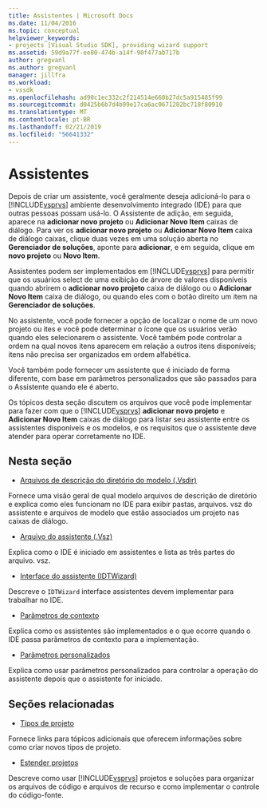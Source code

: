 ```yaml
---
title: Assistentes | Microsoft Docs
ms.date: 11/04/2016
ms.topic: conceptual
helpviewer_keywords:
- projects [Visual Studio SDK], providing wizard support
ms.assetid: 59d9a77f-ee80-474b-a14f-90f477ab717b
author: gregvanl
ms.author: gregvanl
manager: jillfra
ms.workload:
- vssdk
ms.openlocfilehash: ad90c1ec332c2f214514e660b27dc5a915485f99
ms.sourcegitcommit: d0425b6b7d4b99e17ca6ac0671282bc718f80910
ms.translationtype: MT
ms.contentlocale: pt-BR
ms.lasthandoff: 02/21/2019
ms.locfileid: "56641332"
---
```

# <a name="wizards"></a>Assistentes
Depois de criar um assistente, você geralmente deseja adicioná-lo para o [!INCLUDE[vsprvs](../../code-quality/includes/vsprvs_md.md)] ambiente desenvolvimento integrado (IDE) para que outras pessoas possam usá-lo. O Assistente de adição, em seguida, aparece na **adicionar novo projeto** ou **Adicionar Novo Item** caixas de diálogo. Para ver os **adicionar novo projeto** ou **Adicionar Novo Item** caixa de diálogo caixas, clique duas vezes em uma solução aberta no **Gerenciador de soluções**, aponte para **adicionar**, e em seguida, clique em **novo projeto** ou **Novo Item**.

 Assistentes podem ser implementados em [!INCLUDE[vsprvs](../../code-quality/includes/vsprvs_md.md)] para permitir que os usuários select de uma exibição de árvore de valores disponíveis quando abrirem o **adicionar novo projeto** caixa de diálogo ou o **Adicionar Novo Item** caixa de diálogo, ou quando eles com o botão direito um item na **Gerenciador de soluções**.

 No assistente, você pode fornecer a opção de localizar o nome de um novo projeto ou ites e você pode determinar o ícone que os usuários verão quando eles selecionarem o assistente. Você também pode controlar a ordem na qual novos itens aparecem em relação a outros itens disponíveis; itens não precisa ser organizados em ordem alfabética.

 Você também pode fornecer um assistente que é iniciado de forma diferente, com base em parâmetros personalizados que são passados para o Assistente quando ele é aberto.

 Os tópicos desta seção discutem os arquivos que você pode implementar para fazer com que o [!INCLUDE[vsprvs](../../code-quality/includes/vsprvs_md.md)] **adicionar novo projeto** e **Adicionar Novo Item** caixas de diálogo para listar seu assistente entre os assistentes disponíveis e os modelos, e os requisitos que o assistente deve atender para operar corretamente no IDE.

## <a name="in-this-section"></a>Nesta seção
- [Arquivos de descrição do diretório do modelo (.Vsdir)](../../extensibility/internals/template-directory-description-dot-vsdir-files.md)

 Fornece uma visão geral de qual modelo arquivos de descrição de diretório e explica como eles funcionam no IDE para exibir pastas, arquivos. vsz do assistente e arquivos de modelo que estão associados um projeto nas caixas de diálogo.

- [Arquivo do assistente (.Vsz)](../../extensibility/internals/wizard-dot-vsz-file.md)

 Explica como o IDE é iniciado em assistentes e lista as três partes do arquivo. vsz.

- [Interface do assistente (IDTWizard)](../../extensibility/internals/wizard-interface-idtwizard.md)

 Descreve o `IDTWizard` interface assistentes devem implementar para trabalhar no IDE.

- [Parâmetros de contexto](../../extensibility/internals/context-parameters.md)

 Explica como os assistentes são implementados e o que ocorre quando o IDE passa parâmetros de contexto para a implementação.

- [Parâmetros personalizados](../../extensibility/internals/custom-parameters.md)

 Explica como usar parâmetros personalizados para controlar a operação do assistente depois que o assistente for iniciado.

## <a name="related-sections"></a>Seções relacionadas
- [Tipos de projeto](../../extensibility/internals/project-types.md)

 Fornece links para tópicos adicionais que oferecem informações sobre como criar novos tipos de projeto.

- [Estender projetos](../../extensibility/extending-projects.md)

 Descreve como usar [!INCLUDE[vsprvs](../../code-quality/includes/vsprvs_md.md)] projetos e soluções para organizar os arquivos de código e arquivos de recurso e como implementar o controle do código-fonte.